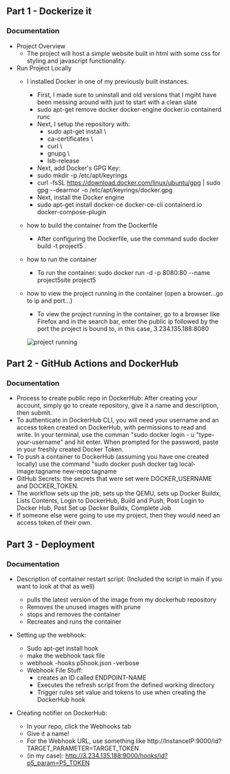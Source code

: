 ## Part 1 - Dockerize it

### Documentation
- Project Overview
  - The project will host a simple website built in html with some css for styling and javascript functionality. 
- Run Project Locally
  - I installed Docker in one of my previously built instances. 
    - First, I made sure to uninstall and old versions that I mgiht have been messing around with just to start with a clean slate 
    -  sudo apt-get remove docker docker-engine docker.io containerd runc
    - Next, I setup the repository with: 
        - sudo apt-get install \
        - ca-certificates \
        - curl \
        - gnupg \
        - lsb-release
    - Next, add Docker's GPG Key: 
     -  sudo mkdir -p /etc/apt/keyrings
     -  curl -fsSL https://download.docker.com/linux/ubuntu/gpg | sudo gpg --dearmor -o /etc/apt/keyrings/docker.gpg
    - Next, install the Docker engine
     -  sudo apt-get install docker-ce docker-ce-cli containerd.io docker-compose-plugin
  - how to build the container from the Dockerfile
    - After configuring the Dockerfile, use the command sudo docker build -t project5 .
  - how to run the container
    - To run the container:  sudo docker run -d -p 8080:80 --name project5site project5

  - how to view the project running in the container (open a browser...go to ip and port...)
    - To view the project running in the container, go to a browser like Firefox and in the search bar, enter the public ip followed by the port the project is bound to, in this case, 3.234.135.188:8080
    
    ![project running](https://user-images.githubusercontent.com/84351411/202752570-1ffd1b91-b235-4152-94cb-78af6dbaed11.png)
## Part 2 - GitHub Actions and DockerHub
### Documentation
  - Process to create public repo in DockerHub: After creating your account, simply go to create repository, give it a name and description, then submit. 
  - To authenticate in DockerHub CLI, you will need your username and an access token created on DockerHub, with permissions to read and write. In your terminal, use the comman "sudo docker login - u "type-your-username" and hit enter. When prompted for the password, paste in your freshly created Docker Token. 
  - To push a container to DockerHub (assuming you have one created locally) use the command "sudo docker push docker tag local-image:tagname new-repo:tagname
  - GitHub Secrets: the secrets that were set were DOCKER_USERNAME and DOCKER_TOKEN. 
  - The workflow sets up the job, sets up the QEMU, sets up Docker Buildx, Lists Contents, Login to DockerHub, Build and Push, Post Login to Docker Hub, Post Set up Docker Buildx, Complete Job 
  - If someone else were going to use my project, then they would need an access token of their own. 
## Part 3 - Deployment

### Documentation
  - Description of container restart script: (Included the script in main if you want to look at that as well)
    - pulls the latest version of the image from my dockerhub repository
    - Removes the unused images with prune 
    - stops and removes the container
    - Recreates and runs the container
  
  - Setting up the webhook: 
    - Sudo apt-get install hook
    - make the webhook task file 
    - webhook -hooks p5hook.json -verbose
    - Webhook File Stuff: 
      - creates an ID called ENDPOINT-NAME
      - Executes the refresh script from the defined working directory
      - Trigger rules set value and tokens to use when creating the DockerHub hook
  - Creating notifier on DockerHub:
    - In your repo, click the Webhooks tab
    - Give it a name!
    - For the Webhook URL, use something like http://InstanceIP:9000/id?TARGET_PARAMETER=TARGET_TOKEN
    - (in my case): http://3.234.135.188:9000/hooks/id?p5_param=P5_TOKEN
   
 
